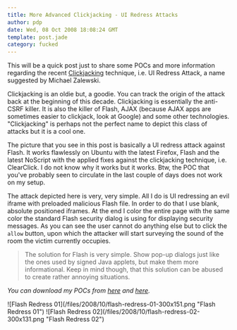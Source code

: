 ```yaml
---
title: More Advanced Clickjacking - UI Redress Attacks
author: pdp
date: Wed, 08 Oct 2008 18:08:24 GMT
template: post.jade
category: fucked
---
```


This will be a quick post just to share some POCs and more information regarding the recent [Clickjacking](/blog/clickjacking-and-flash/) technique, i.e. UI Redress Attack, a name suggested by Michael Zalewski.

Clickjacking is an oldie but, a goodie. You can track the origin of the attack back at the beginning of this decade. Clickjacking is essentially the anti-CSRF killer. It is also the killer of Flash, AJAX (because AJAX apps are sometimes easier to clickjack, look at Google) and some other technologies. "Clickjacking" is perhaps not the perfect name to depict this class of attacks but it is a cool one.

The picture that you see in this post is basically a UI redress attack against Flash. It works flawlessly on Ubuntu with the latest Firefox, Flash and the latest NoScript with the applied fixes against the clickjacking technique, i.e. ClearClick. I do not know why it works but it works. Btw, the POC that you've probably seen to circulate in the last couple of days does not work on my setup.

The attack depicted here is very, very simple. All I do is UI redressing an evil iframe with preloaded malicious Flash file. In order to do that I use blank, absolute positioned iframes. At the end I color the entire page with the same color the standard Flash security dialog is using for displaying security messages. As you can see the user cannot do anything else but to click the `allow` button, upon which the attacker will start surveying the sound of the room the victim currently occupies.

> The solution for Flash is very simple. Show pop-up dialogs just like the ones used by signed Java applets, but make them more informational. Keep in mind though, that this solution can be abused to create rather annoying situations.

_You can download my POCs from [here](/files/2008/10/clickjacking-pocs.zip) and [here](/files/2008/10/clickjacking-pocs2.zip)._

<div class="screen">![Flash Redress 01](/files/2008/10/flash-redress-01-300x151.png "Flash Redress 01") ![Flash Redress 02](/files/2008/10/flash-redress-02-300x131.png "Flash Redress 02")</div>
